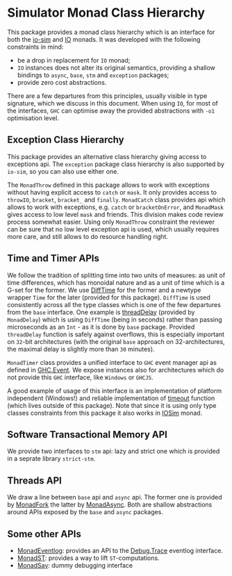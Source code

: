 # Simulator Monad Class Hierarchy

This package provides a monad class hierarchy which is an interface for both the
[io-sim](https://hackage.haskell.org/package/io-sim) and
[IO](https://hackage.haskell.org/package/base-4.14.0.0/docs/GHC-IO.html#t:IO)
monads.  It was developed with the following constraints in mind:

* be a drop in replacement for `IO` monad;
* `IO` instances does not alter its original semantics, providing a shallow
  bindings to `async`, `base`, `stm` and `exception` packages;
* provide zero cost abstractions.

There are a few departures from this principles, usually visible in type
signature, which we discuss in this document.  When using `IO`, for most of the
interfaces, `GHC` can optimise away the provided abstractions with `-o1`
optimisation level.

## Exception Class Hierarchy

This package provides an alternative class hierarchy giving access to
exceptions api.  The `exception` package class hierarchy is also supported by
`io-sim`, so you can also use either one.

 The `MonadThrow` defined in this package allows to work with exceptions
without having explicit access to `catch` or `mask`.  It only provides access
to `throwIO`, `bracket`, `bracket_` and `finally`.  `MonadCatch` class provides
api which allows to work with exceptions, e.g. `catch` or `bracketOnError`, and
`MonadMask` gives access to low level `mask` and friends.   This division makes
code review process somewhat easier.  Using only `MonadThrow` constraint the
reviewer can be sure that no low level exception api is used, which usually
requires more care, and still allows to do resource handling right.

## Time and Timer APIs

We follow the tradition of splitting time into two units of measures: as unit
of time differences, which has monoidal nature and as a unit of time which is
a G-set for the former.  We use
[DiffTime](https://hackage.haskell.org/package/time-1.10/docs/Data-Time-Clock.html#t:DiffTime)
for the former and a newtype wrapper `Time` for the later (provided for this
package).  `DiffTime` is used consistently across all the type classes which is
one of the few departures from the `base` interface.  One example is
[threadDelay](https://hackage.haskell.org/package/io-classes/docs/Control-Monad-Class-MonadTimer.html#v:threadDela)
(provided by `MonadDelay`) which is using `DiffTime` (being in seconds) rather
than passing microseconds as an `Int` - as it is done by `base` package.
Provided `threadDelay` function is safely against overflows, this is especially
important on `32`-bit architectures (with the original `base`
approach on 32-architectures, the maximal delay is slightly more than `30`
minutes).

`MonadTimer` class provides a unified interface to `GHC` event manager api as
defined in
[GHC.Event](https://hackage.haskell.org/package/base/docs/GHC-Event.html).  We
expose instances also for architectures which do not provide this `GHC`
interface, like `Windows` or `GHCJS`.

A good example of usage of this interface is an implementation of platform
independent (Windows!) and reliable implementation of
[timeout](https://github.com/input-output-hk/ouroboros-network/blob/master/network-mux/src/Network/Mux/Timeout.hs#L225)
function (which lives outside of this package).  Note that since it is using
only type classes constraints from this package it also works in
[IOSim](https://hackage.haskell.org/package/io-sim/docs/Control-Monad-IOSim.html#t:IOSim)
monad.

## Software Transactional Memory API

We provide two interfaces to `stm` api: lazy and strict one which is provided
in a seprate library `strict-stm`.

## Threads API

We draw a line between `base` api and `async` api.  The former one is provided
by
[MonadFork](https://hackage.haskell.org/package/io-classes/docs/Control-Monad-Class-MonadFork.html#t:MonadFork)
the latter by
[MonadAsync](https://hackage.haskell.org/package/io-classes/docs/Control-Monad-Class-MonadFork.html#t:MonadAsync).
Both are shallow abstractions around APIs exposed by the `base` and `async`
packages.

## Some other APIs

* [MonadEventlog](https://hackage.haskell.org/package/io-sim-classes/docs/Control-Monad-Class-MonadEventlog.html#t:MonadEventlog):
  provides an API to the
  [Debug.Trace](https://hackage.haskell.org/package/base/docs/Debug-Trace.html)
  eventlog interface.
* [MonadST](https://hackage.haskell.org/package/io-classes/docs/Control-Monad-Class-MonadST.html#t:MonadST): provides a way to lift `ST`-computations.
* [MonadSay](https://hackage.haskell.org/package/io-classes/docs/Control-Monad-Class-MonadSay.html#t:MonadSay): dummy debugging interface
